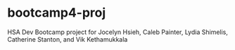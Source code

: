 # bootcamp4-proj

HSA Dev Bootcamp project for Jocelyn Hsieh, Caleb Painter, Lydia Shimelis, Catherine Stanton, and Vik Kethamukkala

